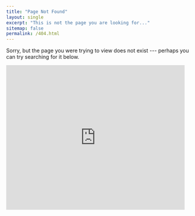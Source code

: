 ```yaml
---
title: "Page Not Found"
layout: single
excerpt: "This is not the page you are looking for..."
sitemap: false
permalink: /404.html
---
```


Sorry, but the page you were trying to view does not exist --- perhaps you can try searching for it below.

<iframe  title="YouTube video player" width="480" height="390" src="http://www.youtube.com/watch?v=3DiY_WXAwiQ?autoplay=1" frameborder="0" allowfullscreen></iframe>


<script type="text/javascript">
  var GOOG_FIXURL_LANG = 'en';
  var GOOG_FIXURL_SITE = '{{ site.url }}'
</script>
<script type="text/javascript"
  src="//linkhelp.clients.google.com/tbproxy/lh/wm/fixurl.js">
</script>
